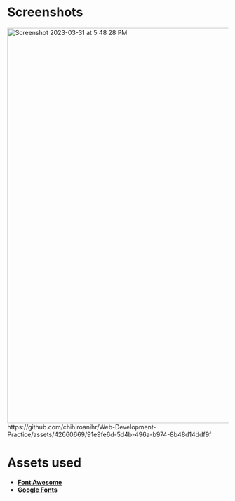 # Screenshots
<img width="900" alt="Screenshot 2023-03-31 at 5 48 28 PM" src="https://user-images.githubusercontent.com/42660669/229238916-8d578075-6a84-47d8-9729-7a6bd4927e10.png">
https://github.com/chihiroanihr/Web-Development-Practice/assets/42660669/91e9fe6d-5d4b-496a-b974-8b48d14ddf9f

# Assets used
- [**Font Awesome**](https://fontawesome.com/)
- [**Google Fonts**](https://fonts.google.com/)
